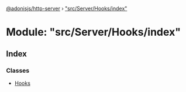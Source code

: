 [@adonisjs/http-server](../README.md) › ["src/Server/Hooks/index"](_src_server_hooks_index_.md)

# Module: "src/Server/Hooks/index"

## Index

### Classes

* [Hooks](../classes/_src_server_hooks_index_.hooks.md)
